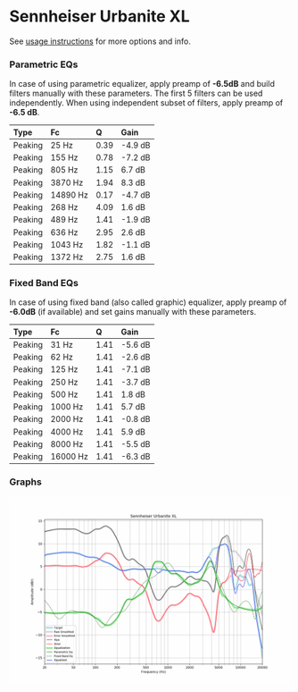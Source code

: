 # Sennheiser Urbanite XL
See [usage instructions](https://github.com/jaakkopasanen/AutoEq#usage) for more options and info.

### Parametric EQs
In case of using parametric equalizer, apply preamp of **-6.5dB** and build filters manually
with these parameters. The first 5 filters can be used independently.
When using independent subset of filters, apply preamp of **-6.5 dB**.

| Type    | Fc       |    Q | Gain    |
|:--------|:---------|:-----|:--------|
| Peaking | 25 Hz    | 0.39 | -4.9 dB |
| Peaking | 155 Hz   | 0.78 | -7.2 dB |
| Peaking | 805 Hz   | 1.15 | 6.7 dB  |
| Peaking | 3870 Hz  | 1.94 | 8.3 dB  |
| Peaking | 14890 Hz | 0.17 | -4.7 dB |
| Peaking | 268 Hz   | 4.09 | 1.6 dB  |
| Peaking | 489 Hz   | 1.41 | -1.9 dB |
| Peaking | 636 Hz   | 2.95 | 2.6 dB  |
| Peaking | 1043 Hz  | 1.82 | -1.1 dB |
| Peaking | 1372 Hz  | 2.75 | 1.6 dB  |

### Fixed Band EQs
In case of using fixed band (also called graphic) equalizer, apply preamp of **-6.0dB**
(if available) and set gains manually with these parameters.

| Type    | Fc       |    Q | Gain    |
|:--------|:---------|:-----|:--------|
| Peaking | 31 Hz    | 1.41 | -5.6 dB |
| Peaking | 62 Hz    | 1.41 | -2.6 dB |
| Peaking | 125 Hz   | 1.41 | -7.1 dB |
| Peaking | 250 Hz   | 1.41 | -3.7 dB |
| Peaking | 500 Hz   | 1.41 | 1.8 dB  |
| Peaking | 1000 Hz  | 1.41 | 5.7 dB  |
| Peaking | 2000 Hz  | 1.41 | -0.8 dB |
| Peaking | 4000 Hz  | 1.41 | 5.9 dB  |
| Peaking | 8000 Hz  | 1.41 | -5.5 dB |
| Peaking | 16000 Hz | 1.41 | -6.3 dB |

### Graphs
![](./Sennheiser%20Urbanite%20XL.png)